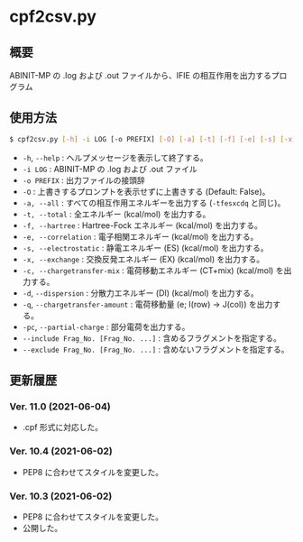 # cpf2csv.py

## 概要
ABINIT-MP の .log および .out ファイルから、IFIE の相互作用を出力するプログラム


## 使用方法
```sh
$ cpf2csv.py [-h] -i LOG [-o PREFIX] [-O] [-a] [-t] [-f] [-e] [-s] [-x] [-c] [-d] [-q] [-pc] [--include Frag_No. [Frag_No. ...] | --exclude Frag_No. [Frag_No. ...]]
```

* `-h`, `--help`
	: ヘルプメッセージを表示して終了する。
* `-i LOG`
	: ABINIT-MP の .log および .out ファイル
* `-o PREFIX`
	: 出力ファイルの接頭辞
* `-O`
	: 上書きするプロンプトを表示せずに上書きする (Default: False)。
* `-a, --all`
	: すべての相互作用エネルギーを出力する (`-tfesxcdq` と同じ)。
* `-t, --total`
	: 全エネルギー (kcal/mol) を出力する。
* `-f, --hartree`
	: Hartree-Fock エネルギー (kcal/mol) を出力する。
* `-e, --correlation`
	: 電子相関エネルギー (kcal/mol) を出力する。
* `-s, --electrostatic`
	: 静電エネルギー (ES) (kcal/mol) を出力する。
* `-x, --exchange`
	: 交換反発エネルギー (EX) (kcal/mol) を出力する。
* `-c, --chargetransfer-mix`
	: 電荷移動エネルギー (CT+mix) (kcal/mol) を出力する。
* `-d`, `--dispersion`
	: 分散力エネルギー (DI) (kcal/mol) を出力する。
* `-q`, `--chargetransfer-amount`
	: 電荷移動量 (e; I(row) -> J(col)) を出力する。
* `-pc`, `--partial-charge`
	: 部分電荷を出力する。
* `--include Frag_No. [Frag_No. ...]`
	: 含めるフラグメントを指定する。
* `--exclude Frag_No. [Frag_No. ...]`
	: 含めないフラグメントを指定する。


## 更新履歴
### Ver. 11.0 (2021-06-04)
* .cpf 形式に対応した。

### Ver. 10.4 (2021-06-02)
* PEP8 に合わせてスタイルを変更した。

### Ver. 10.3 (2021-06-02)
* PEP8 に合わせてスタイルを変更した。
* 公開した。
